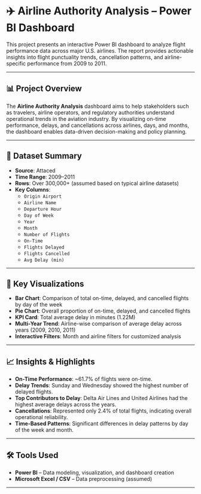 # ✈️ Airline Authority Analysis – Power BI Dashboard

This project presents an interactive Power BI dashboard to analyze flight performance data across major U.S. airlines. The report provides actionable insights into flight punctuality trends, cancellation patterns, and airline-specific performance from 2009 to 2011.

---

## 📊 Project Overview

The **Airline Authority Analysis** dashboard aims to help stakeholders such as travelers, airline operators, and regulatory authorities understand operational trends in the aviation industry. By visualizing on-time performance, delays, and cancellations across airlines, days, and months, the dashboard enables data-driven decision-making and policy planning.

---

## 🧾 Dataset Summary

- **Source**: Attaced
- **Time Range**: 2009–2011
- **Rows**: Over 300,000+ (assumed based on typical airline datasets)
- **Key Columns**:
  - `Origin Airport`
  - `Airline Name`
  - `Departure Hour`
  - `Day of Week`
  - `Year`
  - `Month`
  - `Number of Flights`
  - `On-Time`
  - `Flights Delayed`
  - `Flights Cancelled`
  - `Avg Delay (min)`

---

## 📌 Key Visualizations

- **Bar Chart**: Comparison of total on-time, delayed, and cancelled flights by day of the week
- **Pie Chart**: Overall proportion of on-time, delayed, and cancelled flights
- **KPI Card**: Total average delay in minutes (1.22M)
- **Multi-Year Trend**: Airline-wise comparison of average delay across years (2009, 2010, 2011)
- **Interactive Filters**: Month and airline filters for customized analysis

---

## 📈 Insights & Highlights

- **On-Time Performance**: ~61.7% of flights were on-time.
- **Delay Trends**: Sunday and Wednesday showed the highest number of delayed flights.
- **Top Contributors to Delay**: Delta Air Lines and United Airlines had the highest average delays across the years.
- **Cancellations**: Represented only 2.4% of total flights, indicating overall operational reliability.
- **Time-Based Patterns**: Significant differences in delay patterns by day of the week and month.

---

## 🛠️ Tools Used

- **Power BI** – Data modeling, visualization, and dashboard creation
- **Microsoft Excel / CSV** – Data preprocessing (assumed)
---

